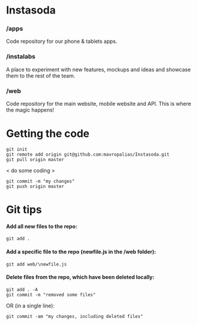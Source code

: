 
Instasoda
=========

### /apps
Code repository for our phone & tablets apps.

### /instalabs
A place to experiment with new features, mockups and ideas and showcase them to the rest of the team.

### /web
Code repository for the main website, mobile website and API. This is where the magic happens!


Getting the code
================

	git init
	git remote add origin git@github.com:mavropalias/Instasoda.git
	git pull origin master

< do some coding >

	git commit -m "my changes"
	git push origin master


Git tips
========

#### Add all new files to the repo:
	
	git add .

#### Add a specific file to the repo (newfile.js in the /web folder):
	
	git add web/\newfile.js
	
#### Delete files from the repo, which have been deleted locally:
	
	git add . -A 
	git commit -m "removed some files"
	
OR (in a single line):
	
	git commit -am "my changes, including deleted files"